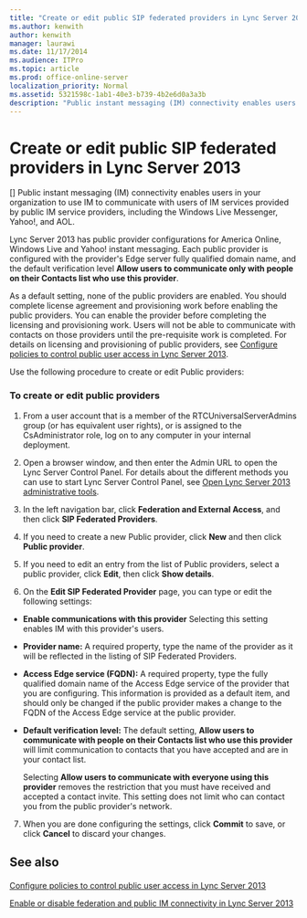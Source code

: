 ```yaml
---
title: "Create or edit public SIP federated providers in Lync Server 2013"
ms.author: kenwith
author: kenwith
manager: laurawi
ms.date: 11/17/2014
ms.audience: ITPro
ms.topic: article
ms.prod: office-online-server
localization_priority: Normal
ms.assetid: 5321598c-1ab1-40e3-b739-4b2e6d0a3a3b
description: "Public instant messaging (IM) connectivity enables users in your organization to use IM to communicate with users of IM services provided by public IM service providers, including the Windows Live Messenger, Yahoo!, and AOL."
---
```


# Create or edit public SIP federated providers in Lync Server 2013
[]
Public instant messaging (IM) connectivity enables users in your organization to use IM to communicate with users of IM services provided by public IM service providers, including the Windows Live Messenger, Yahoo!, and AOL.
  
Lync Server 2013 has public provider configurations for America Online, Windows Live and Yahoo! instant messaging. Each public provider is configured with the provider's Edge server fully qualified domain name, and the default verification level **Allow users to communicate only with people on their Contacts list who use this provider**.
  
As a default setting, none of the public providers are enabled. You should complete license agreement and provisioning work before enabling the public providers. You can enable the provider before completing the licensing and provisioning work. Users will not be able to communicate with contacts on those providers until the pre-requisite work is completed. For details on licensing and provisioning of public providers, see [Configure policies to control public user access in Lync Server 2013](configure-policies-to-control-public-user-access.md).
  
Use the following procedure to create or edit Public providers:
  
### To create or edit public providers

1.  From a user account that is a member of the RTCUniversalServerAdmins group (or has equivalent user rights), or is assigned to the CsAdministrator role, log on to any computer in your internal deployment. 
    
2. Open a browser window, and then enter the Admin URL to open the Lync Server Control Panel. For details about the different methods you can use to start Lync Server Control Panel, see [Open Lync Server 2013 administrative tools](open-lync-server-administrative-tools.md).
    
3. In the left navigation bar, click **Federation and External Access**, and then click **SIP Federated Providers**.
    
4. If you need to create a new Public provider, click **New** and then click **Public provider**.
    
5. If you need to edit an entry from the list of Public providers, select a public provider, click **Edit**, then click **Show details**.
    
6. On the **Edit SIP Federated Provider** page, you can type or edit the following settings: 
    
  - **Enable communications with this provider** Selecting this setting enables IM with this provider's users. 
    
  - **Provider name:** A required property, type the name of the provider as it will be reflected in the listing of SIP Federated Providers. 
    
  - **Access Edge service (FQDN):** A required property, type the fully qualified domain name of the Access Edge service of the provider that you are configuring. This information is provided as a default item, and should only be changed if the public provider makes a change to the FQDN of the Access Edge service at the public provider. 
    
  - **Default verification level:** The default setting, **Allow users to communicate with people on their Contacts list who use this provider** will limit communication to contacts that you have accepted and are in your contact list. 
    
    Selecting **Allow users to communicate with everyone using this provider** removes the restriction that you must have received and accepted a contact invite. This setting does not limit who can contact you from the public provider's network. 
    
7. When you are done configuring the settings, click **Commit** to save, or click **Cancel** to discard your changes. 
    
## See also

#### 

[Configure policies to control public user access in Lync Server 2013](configure-policies-to-control-public-user-access.md)
  
[Enable or disable federation and public IM connectivity in Lync Server 2013](enable-or-disable-federation-and-public-im-connectivity.md)

